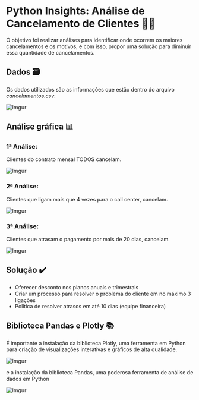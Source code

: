# Python Insights: Análise de Cancelamento de Clientes 👩‍💻

O objetivo foi realizar análises para identificar onde ocorrem os maiores cancelamentos e os motivos, e com isso, propor uma solução para diminuir essa quantidade de cancelamentos.

## Dados 🗃️

Os dados utilizados são as informações que estão dentro do arquivo _cancelamentos.csv_. 

![Imgur](https://i.imgur.com/NBfbwTJ.png)

## Análise gráfica 📊

### 1ª Análise:
Clientes do contrato mensal TODOS cancelam.

![Imgur](https://i.imgur.com/vMk3xP3.png)

### 2ª Análise:
Clientes que ligam mais que 4 vezes para o call center, cancelam.

![Imgur](https://i.imgur.com/2FdRGHO.png)

### 3ª Análise:
Clientes que atrasam o pagamento por mais de 20 dias, cancelam.

![Imgur](https://i.imgur.com/zipXjLq.png)

## Solução ✔️

- Oferecer desconto nos planos anuais e trimestrais
- Criar um processo para resolver o problema do cliente em no máximo 3 ligações
- Política de resolver atrasos em até 10 dias (equipe financeira)

## Biblioteca Pandas e Plotly 📚

É importante a instalação da biblioteca Plotly, uma ferramenta em Python para criação de visualizações interativas e gráficos de alta qualidade.

![Imgur](https://i.imgur.com/gEZJ6Jt.png)

e a instalação da biblioteca Pandas, uma poderosa ferramenta de análise de dados em Python

![Imgur](https://i.imgur.com/79GsdUV.png)